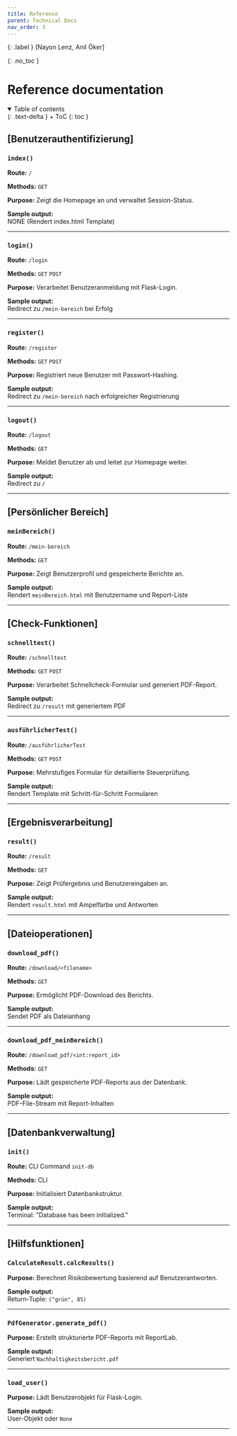 ```yaml
---
title: Reference
parent: Technical Docs
nav_order: 3
---
```


{: .label }
[Nayon Lenz, Anil Öker]

{: .no_toc }
# Reference documentation

<details open markdown="block">
{: .text-delta }
<summary>Table of contents</summary>
+ ToC
{: toc }
</details>

## [Benutzerauthentifizierung]

### `index()`

**Route:** `/`

**Methods:** `GET`

**Purpose:** Zeigt die Homepage an und verwaltet Session-Status.

**Sample output:**  
NONE (Rendert index.html Template)

---

### `login()`

**Route:** `/login`

**Methods:** `GET` `POST`

**Purpose:** Verarbeitet Benutzeranmeldung mit Flask-Login.

**Sample output:**  
Redirect zu `/mein-bereich` bei Erfolg

---

### `register()`

**Route:** `/register`

**Methods:** `GET` `POST`

**Purpose:** Registriert neue Benutzer mit Passwort-Hashing.

**Sample output:**  
Redirect zu `/mein-bereich` nach erfolgreicher Registrierung

---

### `logout()`

**Route:** `/logout`

**Methods:** `GET`

**Purpose:** Meldet Benutzer ab und leitet zur Homepage weiter.

**Sample output:**  
Redirect zu `/`

---

## [Persönlicher Bereich]

### `meinBereich()`

**Route:** `/mein-bereich`

**Methods:** `GET`

**Purpose:** Zeigt Benutzerprofil und gespeicherte Berichte an.

**Sample output:**  
Rendert `meinBereich.html` mit Benutzername und Report-Liste

---

## [Check-Funktionen]

### `schnelltest()`

**Route:** `/schnelltest`

**Methods:** `GET` `POST`

**Purpose:** Verarbeitet Schnellcheck-Formular und generiert PDF-Report.

**Sample output:**  
Redirect zu `/result` mit generiertem PDF

---

### `ausführlicherTest()`

**Route:** `/ausführlicherTest`

**Methods:** `GET` `POST`

**Purpose:** Mehrstufiges Formular für detaillierte Steuerprüfung.

**Sample output:**  
Rendert Template mit Schritt-für-Schritt Formularen

---

## [Ergebnisverarbeitung]

### `result()`

**Route:** `/result`

**Methods:** `GET`

**Purpose:** Zeigt Prüfergebnis und Benutzereingaben an.

**Sample output:**  
Rendert `result.html` mit Ampelfarbe und Antworten

---

## [Dateioperationen]

### `download_pdf()`

**Route:** `/download/<filename>`

**Methods:** `GET`

**Purpose:** Ermöglicht PDF-Download des Berichts.

**Sample output:**  
Sendet PDF als Dateianhang

---

### `download_pdf_meinBereich()`

**Route:** `/download_pdf/<int:report_id>`

**Methods:** `GET`

**Purpose:** Lädt gespeicherte PDF-Reports aus der Datenbank.

**Sample output:**  
PDF-File-Stream mit Report-Inhalten

---

## [Datenbankverwaltung]

### `init()`

**Route:** CLI Command `init-db`

**Methods:** CLI

**Purpose:** Initialisiert Datenbankstruktur.

**Sample output:**  
Terminal: "Database has been initialized."

---

## [Hilfsfunktionen]

### `CalculateResult.calcResults()`

**Purpose:** Berechnet Risikobewertung basierend auf Benutzerantworten.

**Sample output:**  
Return-Tuple: `("grün", 85)`

---

### `PdfGenerator.generate_pdf()`

**Purpose:** Erstellt strukturierte PDF-Reports mit ReportLab.

**Sample output:**  
Generiert `Nachhaltigkeitsbericht.pdf`

---

### `load_user()`

**Purpose:** Lädt Benutzerobjekt für Flask-Login.

**Sample output:**  
User-Objekt oder `None`

---
